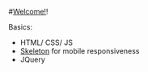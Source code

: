 #[Welcome!](https://peachykeen9.github.io)!

Basics:
- HTML/ CSS/ JS
- [Skeleton](http://getskeleton.com/) for mobile responsiveness
- JQuery 